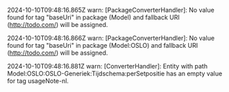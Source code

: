 2024-10-10T09:48:16.865Z warn: [PackageConverterHandler]: No value found for tag "baseUri" in package (Model) and fallback URI (http://todo.com/) will be assigned.

2024-10-10T09:48:16.866Z warn: [PackageConverterHandler]: No value found for tag "baseUri" in package (Model:OSLO) and fallback URI (http://todo.com/) will be assigned.

2024-10-10T09:48:16.881Z warn: [ConverterHandler]: Entity with path Model:OSLO:OSLO-Generiek:Tijdschema:perSetpositie has an empty value for tag usageNote-nl.

